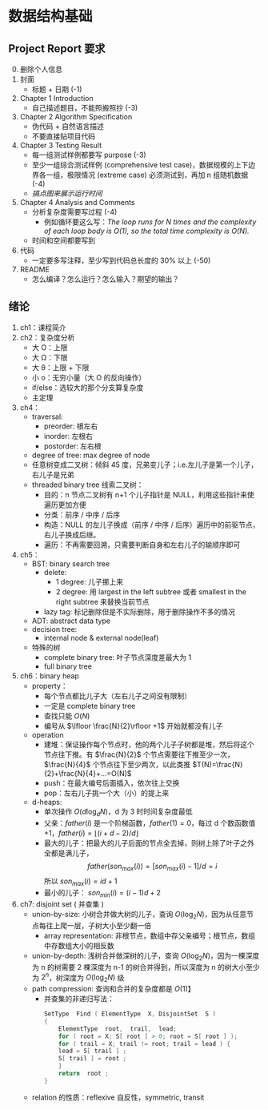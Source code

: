 # 数据结构基础

## Project Report 要求

0. 删除个人信息
1. 封面
    - 标题 + 日期 (-1)
2. Chapter 1 Introduction
    - 自己描述题目，不能照搬照抄 (-3)
3. Chapter 2 Algorithm Specification
    - 伪代码 + 自然语言描述
    - 不要直接贴项目代码
4. Chapter 3 Testing Result
    - 每一组测试样例都要写 purpose (-3)
    - 至少一组综合测试样例 (comprehensive test case)，数据规模的上下边界各一组，极限情况 (extreme case) 必须测试到，再加 n 组随机数据 (-4)
    - *搞点图来展示运行时间*
5. Chapter 4 Analysis and Comments
    - 分析复杂度需要写过程 (-4)
        - 例如循环要这么写：*The loop runs for N times and the complexity of each loop body is O(1), so the total time complexity is O(N).*
    - 时间和空间都要写到
6. 代码
    - 一定要多写注释，至少写到代码总长度的 30% 以上 (-50)
7. README
    - 怎么编译？怎么运行？怎么输入？期望的输出？

## 绪论

1. ch1：课程简介
2. ch2：复杂度分析
    - 大 O：上限
    - 大 Ω：下限
    - 大 θ：上限 + 下限
    - 小 o：无穷小量（大 O 的反向操作）
    - if/else：选较大的那个分支算复杂度
    - 主定理
3. ch4：
    - traversal:
        - preorder: 根左右
        - inorder: 左根右
        - postorder: 左右根
    - degree of tree: max degree of node
    - 任意树变成二叉树：倾斜 45 度，兄弟变儿子；i.e.左儿子是第一个儿子，右儿子是兄弟
    - threaded binary tree 线索二叉树：
        - 目的：n 节点二叉树有 n+1 个儿子指针是 NULL，利用这些指针来使遍历更加方便
        - 分类：前序 / 中序 / 后序
        - 构造：NULL 的左儿子换成（前序 / 中序 / 后序）遍历中的前驱节点，右儿子换成后继。
        - 遍历：不再需要回溯，只需要判断自身和左右儿子的输顺序即可
4. ch5：
    - BST: binary search tree
        - delete:
            - 1 degree: 儿子挪上来
            - 2 degree: 用 largest in the left subtree 或者 smallest in the right subtree 来替换当前节点
        - lazy tag: 标记删除但是不实际删除，用于删除操作不多的情况
    - ADT: abstract data type
    - decision tree:
        - internal node & external node(leaf)
    - 特殊的树
        - complete binary tree: 叶子节点深度差最大为 1
        - full binary tree
5. ch6：binary heap
    - property：
        - 每个节点都比儿子大（左右儿子之间没有限制）
        - 一定是 complete binary tree
        - 查找只能 $O(N)$
        - 编号从 $\lfloor \frac{N}{2}\rfloor +1$ 开始就都没有儿子
    - operation
        - 建堆：保证操作每个节点时，他的两个儿子子树都是堆，然后将这个节点往下推。有 $\frac{N}{2}$ 个节点需要往下推至少一次，$\frac{N}{4}$ 个节点往下至少两次，以此类推 $T(N)=\frac{N}{2}+\frac{N}{4}+...=O(N)$
        - push：在最大编号后面插入，依次往上交换
        - pop：左右儿子挑一个大（小）的提上来
    - d-heaps: 
        - 单次操作 $O(d \log_dN)$，d 为 3 时时间复杂度最低
        - 父亲：$father(i)$ 是一个阶梯函数，$father(1) = 0$，每过 d 个数函数值 +1，$father(i) = \lfloor (i+d-2)/d\rfloor$
        - 最大的儿子：把最大的儿子后面的节点全去掉，则树上除了叶子之外全都是满儿子，$$father(son_{max}(i)) = [son_{max}(i)-1]/d = i$$ 所以 $son_{max}(i)=id+1$
        - 最小的儿子： $son_{min}(i) = (i-1)d+2$
7. ch7: disjoint set ( 并查集 )
    - union-by-size: 小树合并做大树的儿子，查询 $O(\log_2 N)$，因为从任意节点每往上爬一层，子树大小至少翻一倍
        - array representation: 非根节点，数组中存父亲编号；根节点，数组中存数组大小的相反数
    - union-by-depth: 浅树合并做深树的儿子，查询 $O(\log_2 N)$，因为一棵深度为 n 的树需要 2 棵深度为 n-1 的树合并得到，所以深度为 n 的树大小至少为 $2^n$，树深度为 $O(\log_2 N)$ 级
    - path compression: 查询和合并的复杂度都是 $O(1)$】
        - 并查集的非递归写法：
            ```c
            SetType  Find ( ElementType  X, DisjointSet  S )
            {
                ElementType  root,  trail,  lead;
                for ( root = X; S[ root ] > 0; root = S[ root ] );
                for ( trail = X; trail != root; trail = lead ) {
                lead = S[ trail ] ;   
                S[ trail ] = root ;   
                }
                return  root ;
            }
            ```
    - relation 的性质：reflexive 自反性，symmetric, transit